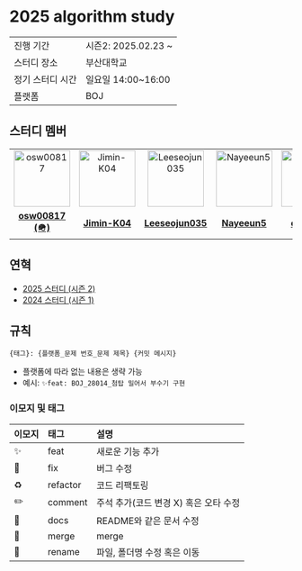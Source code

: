 # 2025 algorithm study

<table>
  <tr>
    <td>진행 기간</td>
    <td>시즌2: 2025.02.23 ~ </td>
  </tr>
  <tr>
    <td>스터디 장소</td>
    <td>부산대학교</td>
  </tr>
  <tr>
    <td>정기 스터디 시간</td>
    <td>일요일 14:00~16:00 </td>
  </tr>
  <tr>
    <td>플랫폼</td>
    <td>BOJ</td>
  </tr>
</table>

## 스터디 멤버

<table>
 <tr>
    <td align="center"><a href="https://github.com/osw00817"><img src="https://avatars.githubusercontent.com/u/42710245?v=4" width="100px;" alt="osw00817"></a></td>
    <td align="center"><a href="https://github.com/Jimin-K04"><img src="https://avatars.githubusercontent.com/u/173872163?v=4" width="100px;" alt="Jimin-K04"></a></td>
    <td align="center"><a href="https://github.com/Leeseojun035"><img src="https://avatars.githubusercontent.com/u/176114483?v=4" width="100px;" alt="Leeseojun035"></a></td>
    <td align="center"><a href="https://github.com/Nayeeun5"><img src="https://avatars.githubusercontent.com/u/182473122?v=4" width="100px;" alt="Nayeeun5"></a></td>
    <td align="center"><a href="https://github.com/cjaewon"><img src="https://avatars.githubusercontent.com/u/32125218?v=4" width="100px;" alt="cjaewon"></a></td>
  </tr>
  <tr>
    <td align="center"><a href="https://github.com/osw00817"><b>osw00817 (🪖)</b></a></td>
    <td align="center"><a href="https://github.com/Jimin-K04"><b>Jimin-K04</b></a></td>
    <td align="center"><a href="https://github.com/Leeseojun035"><b>Leeseojun035</b></a></td>
    <td align="center"><a href="https://github.com/Nayeeun5"><b>Nayeeun5</b></a></td>
    <td align="center"><a href="https://github.com/Nayeeun5"><b>cjaewon</b></a></td>
  </tr>
</table>

## 연혁
- [2025 스터디 (시즌 2)](https://github.com/pnu-haters/2025-study)
- [2024 스터디 (시즌 1)](https://github.com/osw00817/pnu-haters)

## 규칙
```
{태그}: {플랫폼_문제 번호_문제 제목} {커밋 메시지}
```
- 플랫폼에 따라 없는 내용은 생략 가능
- 예시: `✨feat: BOJ_28014_첨탑 밀어서 부수기 구현`

### 이모지 및 태그
| 이모지 | 태그       | 설명                      |
|:----|:---------|:------------------------|
| ✨   | feat     | 새로운 기능 추가               |
| 🐛  | fix      | 버그 수정                   |
| ♻️  | refactor | 코드 리팩토링                 |
| ✏️  | comment  | 주석 추가(코드 변경 X) 혹은 오타 수정 |
| 📝  | docs     | README와 같은 문서 수정        |
| 🔀  | merge    | merge                   |
| 🚚  | rename   | 파일, 폴더명 수정 혹은 이동        |

